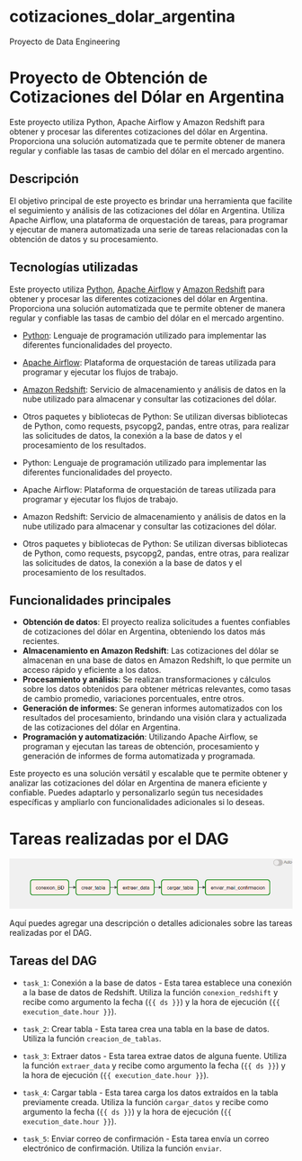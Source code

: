 # cotizaciones_dolar_argentina
Proyecto de  Data Engineering


# Proyecto de Obtención de Cotizaciones del Dólar en Argentina

Este proyecto utiliza Python, Apache Airflow y Amazon Redshift para obtener y procesar las diferentes cotizaciones del dólar en Argentina. Proporciona una solución automatizada que te permite obtener de manera regular y confiable las tasas de cambio del dólar en el mercado argentino.

## Descripción

El objetivo principal de este proyecto es brindar una herramienta que facilite el seguimiento y análisis de las cotizaciones del dólar en Argentina. Utiliza Apache Airflow, una plataforma de orquestación de tareas, para programar y ejecutar de manera automatizada una serie de tareas relacionadas con la obtención de datos y su procesamiento.

## Tecnologías utilizadas

Este proyecto utiliza [Python](https://www.python.org/), [Apache Airflow](https://airflow.apache.org/) y [Amazon Redshift](https://aws.amazon.com/redshift/) para obtener y procesar las diferentes cotizaciones del dólar en Argentina. Proporciona una solución automatizada que te permite obtener de manera regular y confiable las tasas de cambio del dólar en el mercado argentino.

- [Python](https://www.python.org/): Lenguaje de programación utilizado para implementar las diferentes funcionalidades del proyecto.
- [Apache Airflow](https://airflow.apache.org/): Plataforma de orquestación de tareas utilizada para programar y ejecutar los flujos de trabajo.
- [Amazon Redshift](https://aws.amazon.com/redshift/): Servicio de almacenamiento y análisis de datos en la nube utilizado para almacenar y consultar las cotizaciones del dólar.
- Otros paquetes y bibliotecas de Python: Se utilizan diversas bibliotecas de Python, como requests, psycopg2, pandas, entre otras, para realizar las solicitudes de datos, la conexión a la base de datos y el procesamiento de los resultados.

- Python: Lenguaje de programación utilizado para implementar las diferentes funcionalidades del proyecto.
- Apache Airflow: Plataforma de orquestación de tareas utilizada para programar y ejecutar los flujos de trabajo.
- Amazon Redshift: Servicio de almacenamiento y análisis de datos en la nube utilizado para almacenar y consultar las cotizaciones del dólar.
- Otros paquetes y bibliotecas de Python: Se utilizan diversas bibliotecas de Python, como requests, psycopg2, pandas, entre otras, para realizar las solicitudes de datos, la conexión a la base de datos y el procesamiento de los resultados.

## Funcionalidades principales

- **Obtención de datos**: El proyecto realiza solicitudes a fuentes confiables de cotizaciones del dólar en Argentina, obteniendo los datos más recientes.
- **Almacenamiento en Amazon Redshift**: Las cotizaciones del dólar se almacenan en una base de datos en Amazon Redshift, lo que permite un acceso rápido y eficiente a los datos.
- **Procesamiento y análisis**: Se realizan transformaciones y cálculos sobre los datos obtenidos para obtener métricas relevantes, como tasas de cambio promedio, variaciones porcentuales, entre otros.
- **Generación de informes**: Se generan informes automatizados con los resultados del procesamiento, brindando una visión clara y actualizada de las cotizaciones del dólar en Argentina.
- **Programación y automatización**: Utilizando Apache Airflow, se programan y ejecutan las tareas de obtención, procesamiento y generación de informes de forma automatizada y programada.

Este proyecto es una solución versátil y escalable que te permite obtener y analizar las cotizaciones del dólar en Argentina de manera eficiente y confiable. Puedes adaptarlo y personalizarlo según tus necesidades específicas y ampliarlo con funcionalidades adicionales si lo deseas.



# Tareas realizadas por el DAG

![Captura de pantalla](images/dags.png)

Aquí puedes agregar una descripción o detalles adicionales sobre las tareas realizadas por el DAG.

## Tareas del DAG

- `task_1`: Conexión a la base de datos - Esta tarea establece una conexión a la base de datos de Redshift. Utiliza la función `conexion_redshift` y recibe como argumento la fecha (`{{ ds }}`) y la hora de ejecución (`{{ execution_date.hour }}`).

- `task_2`: Crear tabla - Esta tarea crea una tabla en la base de datos. Utiliza la función `creacion_de_tablas`.

- `task_3`: Extraer datos - Esta tarea extrae datos de alguna fuente. Utiliza la función `extraer_data` y recibe como argumento la fecha (`{{ ds }}`) y la hora de ejecución (`{{ execution_date.hour }}`).

- `task_4`: Cargar tabla - Esta tarea carga los datos extraídos en la tabla previamente creada. Utiliza la función `cargar_datos` y recibe como argumento la fecha (`{{ ds }}`) y la hora de ejecución (`{{ execution_date.hour }}`).

- `task_5`: Enviar correo de confirmación - Esta tarea envía un correo electrónico de confirmación. Utiliza la función `enviar`.



